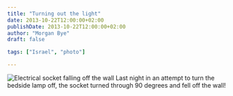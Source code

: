 ```yaml
---
title: "Turning out the light"
date: 2013-10-22T12:00:00+02:00
publishDate: 2013-10-22T12:00:00+02:00
author: "Morgan Bye"
draft: false

tags: ["Israel", "photo"]

---
```


![Electrical socket falling off the wall](assets/img/2013/10/20131022.jpeg)
Last night in an attempt to turn the bedside lamp off, the socket turned through 90 degrees and fell off the wall!
